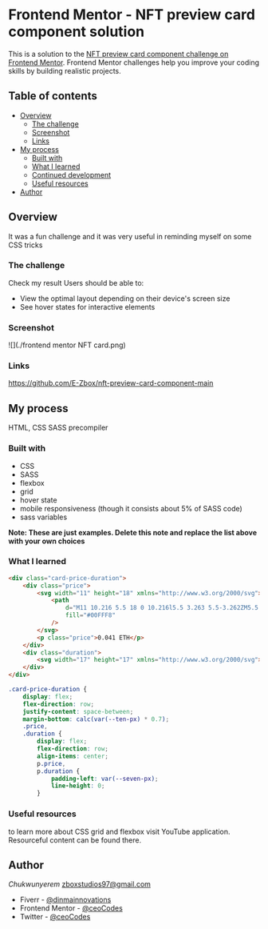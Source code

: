 # Frontend Mentor - NFT preview card component solution

This is a solution to the [NFT preview card component challenge on Frontend Mentor](https://www.frontendmentor.io/challenges/nft-preview-card-component-SbdUL_w0U). Frontend Mentor challenges help you improve your coding skills by building realistic projects.

## Table of contents

-   [Overview](#overview)
    -   [The challenge](#the-challenge)
    -   [Screenshot](#screenshot)
    -   [Links](#links)
-   [My process](#my-process)
    -   [Built with](#built-with)
    -   [What I learned](#what-i-learned)
    -   [Continued development](#continued-development)
    -   [Useful resources](#useful-resources)
-   [Author](#author)

## Overview

It was a fun challenge and it was very useful in reminding myself on some CSS tricks

### The challenge

Check my result
Users should be able to:

-   View the optimal layout depending on their device's screen size
-   See hover states for interactive elements

### Screenshot

![](./frontend mentor NFT card.png)

### Links

https://github.com/E-Zbox/nft-preview-card-component-main

## My process

HTML, CSS SASS precompiler

### Built with

-   CSS
-   SASS
-   flexbox
-   grid
-   hover state
-   mobile responsiveness (though it consists about 5% of SASS code)
-   sass variables

**Note: These are just examples. Delete this note and replace the list above with your own choices**

### What I learned

```html
<div class="card-price-duration">
    <div class="price">
        <svg width="11" height="18" xmlns="http://www.w3.org/2000/svg">
            <path
                d="M11 10.216 5.5 18 0 10.216l5.5 3.263 5.5-3.262ZM5.5 0l5.496 9.169L5.5 12.43 0 9.17 5.5 0Z"
                fill="#00FFF8"
            />
        </svg>
        <p class="price">0.041 ETH</p>
    </div>
    <div class="duration">
        <svg width="17" height="17" xmlns="http://www.w3.org/2000/svg"></svg>
    </div>
</div>
```

```css
.card-price-duration {
    display: flex;
    flex-direction: row;
    justify-content: space-between;
    margin-bottom: calc(var(--ten-px) * 0.7);
    .price,
    .duration {
        display: flex;
        flex-direction: row;
        align-items: center;
        p.price,
        p.duration {
            padding-left: var(--seven-px);
            line-height: 0;
        }
```

### Useful resources

to learn more about CSS grid and flexbox visit YouTube application. Resourceful content can be found there.

## Author

_Chukwunyerem_ zboxstudios97@gmail.com

-   Fiverr - [@dinmainnovations](https://www.fiverr.com/dinmainnovations.com)
-   Frontend Mentor - [@ceoCodes](https://www.frontendmentor.io/profile/E-Zbox)
-   Twitter - [@ceoCodes](https://www.twitter.com/ceoCodes)
